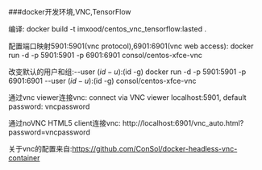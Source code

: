 ###docker开发环境,VNC,TensorFlow

编译: docker build -t imxood/centos_vnc_tensorflow:lasted .

配置端口映射5901:5901(vnc protocol),6901:6901(vnc web access):
docker run -d -p 5901:5901 -p 6901:6901 consol/centos-xfce-vnc

改变默认的用户和组:--user $(id -u):$(id -g)
docker run -d -p 5901:5901 -p 6901:6901 --user $(id -u):$(id -g) consol/centos-xfce-vnc

通过vnc viewer连接vnc:
connect via VNC viewer localhost:5901, default password: vncpassword

通过noVNC HTML5 client连接vnc:
http://localhost:6901/vnc_auto.html?password=vncpassword






关于vnc的配置来自:https://github.com/ConSol/docker-headless-vnc-container
